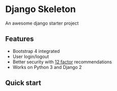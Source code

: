 # Django Skeleton
An awesome django starter project

## Features
  * Bootstrap 4 integrated
  * User login/logout
  * Better security with [12 factor](https://12factor.net) recommendations
  * Works on Python 3 and Django 2

## Quick start

